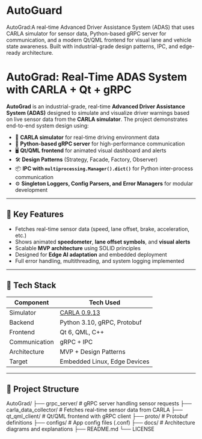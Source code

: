 # AutoGuard
 AutoGrad:A real-time Advanced Driver Assistance System (ADAS) that uses CARLA simulator for sensor data, Python-based gRPC server for communication, and a modern Qt/QML frontend for visual lane and vehicle state awareness. Built with industrial-grade design patterns, IPC, and edge-ready architecture.


# AutoGrad: Real-Time ADAS System with CARLA + Qt + gRPC

**AutoGrad** is an industrial-grade, real-time **Advanced Driver Assistance System (ADAS)** designed to simulate and visualize driver warnings based on live sensor data from the **CARLA simulator**. The project demonstrates end-to-end system design using:

- 🧠 **CARLA simulator** for real-time driving environment data
- 🔄 **Python-based gRPC server** for high-performance communication
- 🖥️ **Qt/QML frontend** for animated visual dashboard and alerts
- 🛠️ **Design Patterns** (Strategy, Facade, Factory, Observer)
- 📦 **IPC with `multiprocessing.Manager().dict()`** for Python inter-process communication
- ⚙️ **Singleton Loggers, Config Parsers, and Error Managers** for modular development

---

## 🚀 Key Features

- Fetches real-time sensor data (speed, lane offset, brake, acceleration, etc.)
- Shows animated **speedometer**, **lane offset symbols**, and **visual alerts**
- Scalable **MVP architecture** using SOLID principles
- Designed for **Edge AI adaptation** and embedded deployment
- Full error handling, multithreading, and system logging implemented

---

## 🔧 Tech Stack

| Component | Tech Used |
|----------|-----------|
| Simulator | [CARLA 0.9.13](https://carla.org) |
| Backend | Python 3.10, gRPC, Protobuf |
| Frontend | Qt 6, QML, C++ |
| Communication | gRPC + IPC |
| Architecture | MVP + Design Patterns |
| Target | Embedded Linux, Edge Devices |

---

## 📁 Project Structure

AutoGrad/ ├── grpc_server/ # gRPC server handling sensor requests ├── carla_data_collector/ # Fetches real-time sensor data from CARLA ├── qt_qml_client/ # Qt/QML frontend with gRPC client ├── proto/ # Protobuf definitions ├── configs/ # App config files (.conf) ├── docs/ # Architecture diagrams and explanations ├── README.md └── LICENSE


